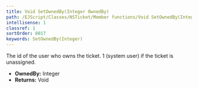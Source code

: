 ```yaml
---
title: Void SetOwnedBy(Integer OwnedBy)
path: /EJScript/Classes/NSTicket/Member functions/Void SetOwnedBy(Integer p_0)
intellisense: 1
classref: 1
sortOrder: 8017
keywords: SetOwnedBy(Integer)
---
```



The id of the user who owns the ticket. 1 (system user) if the ticket is unassigned.



* **OwnedBy:** Integer
* **Returns:** Void



